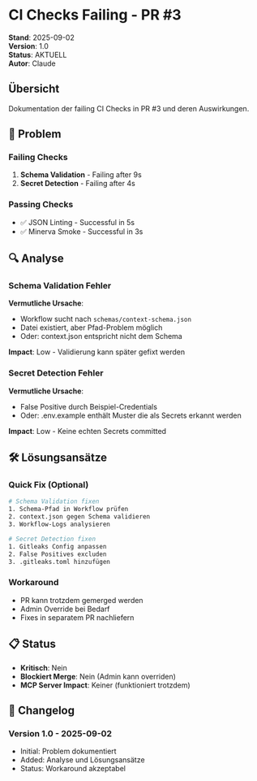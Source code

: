# CI Checks Failing - PR #3

**Stand**: 2025-09-02  
**Version**: 1.0  
**Status**: AKTUELL  
**Autor**: Claude

## Übersicht
Dokumentation der failing CI Checks in PR #3 und deren Auswirkungen.

## 🚨 Problem

### Failing Checks
1. **Schema Validation** - Failing after 9s
2. **Secret Detection** - Failing after 4s

### Passing Checks
- ✅ JSON Linting - Successful in 5s
- ✅ Minerva Smoke - Successful in 3s

## 🔍 Analyse

### Schema Validation Fehler
**Vermutliche Ursache**: 
- Workflow sucht nach `schemas/context-schema.json`
- Datei existiert, aber Pfad-Problem möglich
- Oder: context.json entspricht nicht dem Schema

**Impact**: Low - Validierung kann später gefixt werden

### Secret Detection Fehler
**Vermutliche Ursache**:
- False Positive durch Beispiel-Credentials
- Oder: .env.example enthält Muster die als Secrets erkannt werden

**Impact**: Low - Keine echten Secrets committed

## 🛠️ Lösungsansätze

### Quick Fix (Optional)
```bash
# Schema Validation fixen
1. Schema-Pfad in Workflow prüfen
2. context.json gegen Schema validieren
3. Workflow-Logs analysieren

# Secret Detection fixen
1. Gitleaks Config anpassen
2. False Positives excluden
3. .gitleaks.toml hinzufügen
```

### Workaround
- PR kann trotzdem gemerged werden
- Admin Override bei Bedarf
- Fixes in separatem PR nachliefern

## 📋 Status
- **Kritisch**: Nein
- **Blockiert Merge**: Nein (Admin kann overriden)
- **MCP Server Impact**: Keiner (funktioniert trotzdem)

## 🔄 Changelog

### Version 1.0 - 2025-09-02
- Initial: Problem dokumentiert
- Added: Analyse und Lösungsansätze
- Status: Workaround akzeptabel